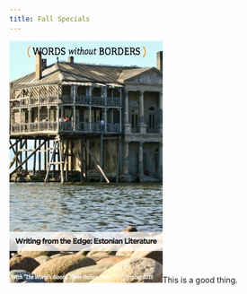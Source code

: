 ```yaml
---
title: Fall Specials
---
```


![](/uploads/versions/ebook0.3x---x----273-432x---.jpg)This is a good thing.